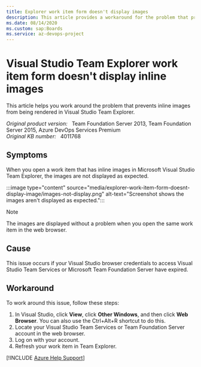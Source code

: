 ```yaml
---
title: Explorer work item form doesn't display images
description: This article provides a workaround for the problem that prevents inline images from being rendered in Visual Studio Team Explorer.
ms.date: 08/14/2020
ms.custom: sap:Boards
ms.service: az-devops-project
---
```

# Visual Studio Team Explorer work item form doesn't display inline images

This article helps you work around the problem that prevents inline images from being rendered in Visual Studio Team Explorer.

_Original product version:_ &nbsp; Team Foundation Server 2013, Team Foundation Server 2015, Azure DevOps Services Premium  
_Original KB number:_ &nbsp; 4011768

## Symptoms

When you open a work item that has inline images in Microsoft Visual Studio Team Explorer, the images are not displayed as expected.  

:::image type="content" source="media/explorer-work-item-form-doesnt-display-image/images-not-display.png" alt-text="Screenshot shows the images aren't displayed as expected.":::

> [!NOTE]
> The images are displayed without a problem when you open the same work item in the web browser.

## Cause

This issue occurs if your Visual Studio browser credentials to access Visual Studio Team Services or Microsoft Team Foundation Server have expired.  

## Workaround

To work around this issue, follow these steps:

1. In Visual Studio, click **View**, click **Other Windows**, and then click **Web Browser**. You can also use the Ctrl+Alt+R shortcut to do this.
2. Locate your Visual Studio Team Services or Team Foundation Server account in the web browser.
3. Log on with your account.
4. Refresh your work item in Team Explorer.  

[!INCLUDE [Azure Help Support](../../includes/azure-help-support.md)]
